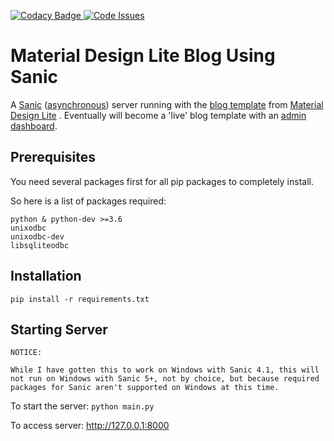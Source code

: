 [![Codacy Badge](https://api.codacy.com/project/badge/Grade/a6bd96eca22d4711a708db80a9b42e63) ](https://www.codacy.com/app/stopspazzing/Sanic-Server-with-MDL-Blog-Template?utm_source=github.com&amp;utm_medium=referral&amp;utm_content=stopspazzing/Sanic-Server-with-MDL-Blog-Template&amp;utm_campaign=Badge_Grade)[![Code Issues](https://www.quantifiedcode.com/api/v1/project/317d5f1e01704e5eb221b09ede70b9e7/badge.svg)](https://www.quantifiedcode.com/app/project/317d5f1e01704e5eb221b09ede70b9e7)
# Material Design Lite Blog Using Sanic
A [Sanic](https://github.com/channelcat/sanic) ([asynchronous](http://stackoverflow.com/questions/748175/asynchronous-vs-synchronous-execution-what-does-it-really-mean)) server running with the [blog template](https://getmdl.io/templates/blog/) from [Material Design Lite](https://getmdl.io/) . Eventually will become a 'live' blog template with an [admin dashboard](https://getmdl.io/templates/dashboard/index.html).

## Prerequisites
You need several packages first for all pip packages to completely install.

So here is a list of packages required:
```
python & python-dev >=3.6
unixodbc
unixodbc-dev
libsqliteodbc
```


## Installation

`pip install -r requirements.txt`


## Starting Server

```
NOTICE:

While I have gotten this to work on Windows with Sanic 4.1, this will not run on Windows with Sanic 5+, not by choice, but because required packages for Sanic aren't supported on Windows at this time.
```

To start the server: `python main.py`

To access server: http://127.0.0.1:8000
